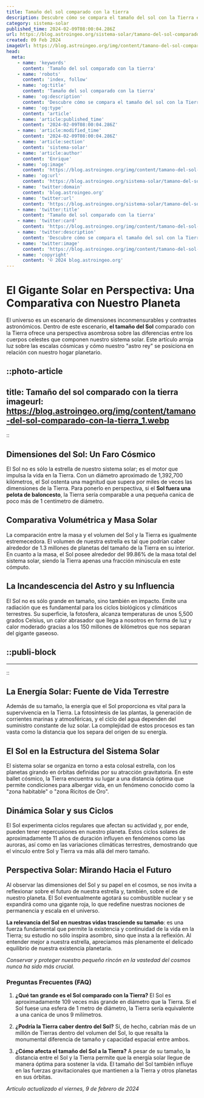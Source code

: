 ```yaml
---
title: Tamaño del sol comparado con la tierra
description: Descubre cómo se compara el tamaño del sol con la Tierra en una perspectiva cósmica sorprendente. Datos reales para entender nuestra escala universal.
category: sistema-solar
published_time: 2024-02-09T08:00:04.286Z
url: https://blog.astroingeo.org/sistema-solar/tamano-del-sol-comparado-con-la-tierra
created: 09 Feb 2024
imageUrl: https://blog.astroingeo.org/img/content/tamano-del-sol-comparado-con-la-tierra_1.webp
head:
  meta:
    - name: 'keywords'
      content: 'Tamaño del sol comparado con la tierra'
    - name: 'robots'
      content: 'index, follow'
    - name: 'og:title'
      content: 'Tamaño del sol comparado con la tierra'
    - name: 'og:description'
      content: 'Descubre cómo se compara el tamaño del sol con la Tierra en una perspectiva cósmica sorprendente. Datos reales para entender nuestra escala universal.'
    - name: 'og:type'
      content: 'article'
    - name: 'article:published_time'
      content: '2024-02-09T08:00:04.286Z'
    - name: 'article:modified_time'
      content: '2024-02-09T08:00:04.286Z'
    - name: 'article:section'
      content: 'sistema-solar'
    - name: 'article:author'
      content: 'Enrique'
    - name: 'og:image'
      content: 'https://blog.astroingeo.org/img/content/tamano-del-sol-comparado-con-la-tierra_1.webp'
    - name: 'og:url'
      content: 'https://blog.astroingeo.org/sistema-solar/tamano-del-sol-comparado-con-la-tierra'
    - name: 'twitter:domain'
      content: 'blog.astroingeo.org'
    - name: 'twitter:url'
      content: 'https://blog.astroingeo.org/sistema-solar/tamano-del-sol-comparado-con-la-tierra'
    - name: 'twitter:title'
      content: 'Tamaño del sol comparado con la tierra'
    - name: 'twitter:card'
      content: 'https://blog.astroingeo.org/img/content/tamano-del-sol-comparado-con-la-tierra_1.webp'
    - name: 'twitter:description'
      content: 'Descubre cómo se compara el tamaño del sol con la Tierra en una perspectiva cósmica sorprendente. Datos reales para entender nuestra escala universal.'
    - name: 'twitter:image'
      content: 'https://blog.astroingeo.org/img/content/tamano-del-sol-comparado-con-la-tierra_1.webp'
    - name: 'copyright'
      content: '© 2024 blog.astroingeo.org'
---
```

# El Gigante Solar en Perspectiva: Una Comparativa con Nuestro Planeta

El universo es un escenario de dimensiones inconmensurables y contrastes astronómicos. Dentro de este escenario, **el tamaño del Sol** comparado con la Tierra ofrece una perspectiva asombrosa sobre las diferencias entre los cuerpos celestes que componen nuestro sistema solar. Este artículo arroja luz sobre las escalas cósmicas y cómo nuestro "astro rey" se posiciona en relación con nuestro hogar planetario.


::photo-article
---
title: Tamaño del sol comparado con la tierra
imageurl: https://blog.astroingeo.org/img/content/tamano-del-sol-comparado-con-la-tierra_1.webp
---
::


## Dimensiones del Sol: Un Faro Cósmico

El Sol no es sólo la estrella de nuestro sistema solar; es el motor que impulsa la vida en la Tierra. Con un diámetro aproximado de 1,392,700 kilómetros, el Sol ostenta una magnitud que supera por miles de veces las dimensiones de la Tierra. Para ponerlo en perspectiva, si el **Sol fuera una pelota de baloncesto**, la Tierra sería comparable a una pequeña canica de poco más de 1 centímetro de diámetro.

## Comparativa Volumétrica y Masa Solar

La comparación entre la masa y el volumen del Sol y la Tierra es igualmente estremecedora. El volumen de nuestra estrella es tal que podrían caber alrededor de 1.3 millones de planetas del tamaño de la Tierra en su interior. En cuanto a la masa, el Sol posee alrededor del 99.86% de la masa total del sistema solar, siendo la Tierra apenas una fracción minúscula en este cómputo.

## La Incandescencia del Astro y su Influencia

El Sol no es sólo grande en tamaño, sino también en impacto. Emite una radiación que es fundamental para los ciclos biológicos y climáticos terrestres. Su superficie, la fotosfera, alcanza temperaturas de unos 5,500 grados Celsius, un calor abrasador que llega a nosotros en forma de luz y calor moderado gracias a los 150 millones de kilómetros que nos separan del gigante gaseoso.


  ::publi-block
  ---
  ---
  ::
  
  
## La Energía Solar: Fuente de Vida Terrestre

Además de su tamaño, la energía que el Sol proporciona es vital para la supervivencia en la Tierra. La fotosíntesis de las plantas, la generación de corrientes marinas y atmosféricas, y el ciclo del agua dependen del suministro constante de luz solar. La complejidad de estos procesos es tan vasta como la distancia que los separa del origen de su energía.

## El Sol en la Estructura del Sistema Solar

El sistema solar se organiza en torno a esta colosal estrella, con los planetas girando en órbitas definidas por su atracción gravitatoria. En este ballet cósmico, la Tierra encuentra su lugar a una distancia óptima que permite condiciones para albergar vida, en un fenómeno conocido como la "zona habitable" o "zona Ricitos de Oro".

## Dinámica Solar y sus Ciclos

El Sol experimenta ciclos regulares que afectan su actividad y, por ende, pueden tener repercusiones en nuestro planeta. Estos ciclos solares de aproximadamente 11 años de duración influyen en fenómenos como las auroras, así como en las variaciones climáticas terrestres, demostrando que el vínculo entre Sol y Tierra va más allá del mero tamaño.

## Perspectiva Solar: Mirando Hacia el Futuro

Al observar las dimensiones del Sol y su papel en el cosmos, se nos invita a reflexionar sobre el futuro de nuestra estrella y, también, sobre el de nuestro planeta. El Sol eventualmente agotará su combustible nuclear y se expandirá como una gigante roja, lo que redefine nuestras nociones de permanencia y escala en el universo.

**La relevancia del Sol en nuestras vidas trasciende su tamaño**: es una fuerza fundamental que permite la existencia y continuidad de la vida en la Tierra; su estudio no sólo inspira asombro, sino que insta a la reflexión. Al entender mejor a nuestra estrella, apreciamos más plenamente el delicado equilibrio de nuestra existencia planetaria.

*Conservar y proteger nuestro pequeño rincón en la vastedad del cosmos nunca ha sido más crucial.*

### Preguntas Frecuentes (FAQ)

1. **¿Qué tan grande es el Sol comparado con la Tierra?**
   El Sol es aproximadamente 109 veces más grande en diámetro que la Tierra. Si el Sol fuese una esfera de 1 metro de diámetro, la Tierra sería equivalente a una canica de unos 9 milímetros.

2. **¿Podría la Tierra caber dentro del Sol?**
   Sí, de hecho, cabrían más de un millón de Tierras dentro del volumen del Sol, lo que resalta la monumental diferencia de tamaño y capacidad espacial entre ambos.

3. **¿Cómo afecta el tamaño del Sol a la Tierra?**
   A pesar de su tamaño, la distancia entre el Sol y la Tierra permite que la energía solar llegue de manera óptima para sostener la vida. El tamaño del Sol también influye en las fuerzas gravitacionales que mantienen a la Tierra y otros planetas en sus órbitas.

_Artículo actualizado el viernes, 9 de febrero de 2024_